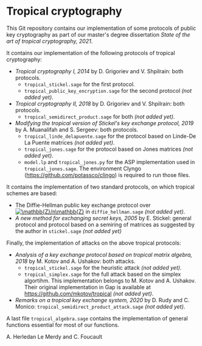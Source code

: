 # Tropical cryptography

This Git repository contains our implementation of some protocols of public key cryptography as part of our master's degree dissertation *State of the art of tropical cryptography, 2021*.

It contains our implementation of the following protocols of tropical cryptography:
- *Tropical cryptography I, 2014* by D. Grigoriev and V. Shpilrain: both protocols.
  - `tropical_stickel.sage` for the first protocol.
  - `tropical_public_key_encryption.sage` for the second protocol *(not added yet)*.
- *Tropical cryptography II, 2018* by D. Grigoriev and V. Shpilrain: both protocols.
  - `tropical_semidirect_product.sage` for both *(not added yet)*.
- *Modifying the tropical version of Stickel's key exchange protocol, 2019* by A. Muanalifah and S. Sergeev: both protocols.
  - `tropical_linde_delapuente.sage` for the protocol based on Linde-De La Puente matrices *(not added yet)*.
  - `tropical_jones.sage` for the protocol based on Jones matrices *(not added yet)*.
  - `model.lp` and `tropical_jones.py` for the ASP implementation used in `tropical_jones.sage`. The environment Clyngo (https://github.com/potassco/clingo) is required to run those files.

It contains the implementation of two standard protocols, on which tropical schemes are based:
- The Diffie-Hellman public key exchange protocol over <a href="https://www.codecogs.com/eqnedit.php?latex=\mathbb{Z}/n\mathbb{Z}" target="_blank"><img src="https://latex.codecogs.com/gif.latex?\mathbb{Z}/n\mathbb{Z}" title="\mathbb{Z}/n\mathbb{Z}" /></a> in `diffie_hellman.sage` *(not added yet)*.
- *A new method for exchanging secret keys, 2005* by E. Stickel: general protocol and protocol based on a semiring of matrices as suggested by the author in `stickel.sage` *(not added yet)*

Finally, the implementation of attacks on the above tropical protocols:
- *Analysis of a key exchange protocol based on tropical matrix algebra, 2018* by M. Kotov and A. Ushakov: both attacks.
  - `tropical_stickel.sage` for the heuristic attack *(not added yet)*.
  - `tropical_simplex.sage` for the full attack based on the simplex algortihm. This implementation belongs to M. Kotov and A. Ushakov. Their original implementation in Gap is available at https://github.com/mkotov/tropical *(not added yet)*.
- *Remarks on a tropical key exchange system, 2020* by D. Rudy and C. Monico: `tropical_semidirect_product_attack.sage` *(not added yet)*.

A last file `tropical_algebra.sage` contains the implementation of general functions essential for most of our functions.


A. Herledan Le Merdy and C. Foucault
